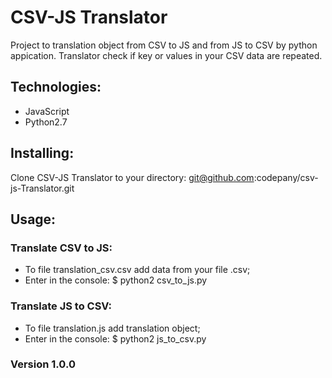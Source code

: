# CSV-JS Translator

Project to translation object from CSV to JS and from JS to CSV by python appication.
Translator check if key or values in your CSV data are repeated.

## Technologies:

* JavaScript
* Python2.7

## Installing:

Clone CSV-JS Translator to your directory:
git@github.com:codepany/csv-js-Translator.git

## Usage:

### Translate CSV to JS:

* To file translation_csv.csv add data from your file .csv;
* Enter in the console:
$ python2 csv_to_js.py

### Translate JS to CSV:

* To file translation.js add translation object;
* Enter in the console:
$ python2 js_to_csv.py


### Version 1.0.0
